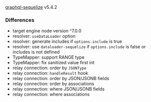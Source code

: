 [graphql-sequelize](https://github.com/mickhansen/graphql-sequelize) v5.4.2

### Differences
- target engine node version ^7.0.0
- resolver: `useDataLoader` option
- resolver: generate includes if `options.include` is true
- resolver: use `dataloader-sequelize` if `options.include` is false or includes is not defined
- TypeMapper: support RANGE type
- TypeMapper: fix sanitized value first int
- relay connection: order by `JSONType`
- relay connection: `handleResult` hook
- relay connection: order by JSON/JSONB fields
- relay connection: order by associations
- relay connection: where JSON/JSONB fields
- relay connection: where associations
